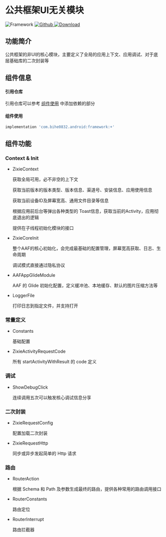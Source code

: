 # 公共框架UI无关模块

![Framework](https://img.shields.io/badge/AndroidAppFactory-Framework-brightgreen)
[ ![Github](https://img.shields.io/badge/Github-Framework-brightgreen?style=social) ](https://github.com/bihe0832/AndroidAppFactory/tree/master/Framework)
[ ![Download](https://api.bintray.com/packages/bihe0832/android/framework/images/download.svg) ](https://bintray.com/bihe0832/android/framework/_latestVersion)

## 功能简介

公共框架的非UI的核心模块，主要定义了全局的应用上下文、应用调试、对于底层基础库的二次封装等

## 组件信息

#### 引用仓库

引用仓库可以参考 [组件使用](./../start.md) 中添加依赖的部分

#### 组件使用

```groovy
implementation 'com.bihe0832.android:framework:+'
```
## 组件功能

### Context & Init

-  ZixieContext

    获取全局可用，必不非空的上下文

    获取当前版本的版本类型、版本信息、渠道号、安装信息、应用使用信息
    
    获取当前设备ID及屏幕宽高、通用文件目录等信息

    根据应用前后台等弹出各种类型的 Toast信息，获取当前的Activity，应用彻底退出的逻辑
    
    提供在子线程初始化模块的接口

- ZixieCoreInit

    整个AAF的核心初始化，会完成最基础的配置管理，屏幕宽高获取、日志、生命周期

    调试模式直接通过隐私协议

- AAFAppGlideModule

    AAF 的 Glide 初始化配置，定义缓冲池、本地缓存、默认的图片压缩方法等

- LoggerFile

    打印日志到指定文件，并支持打开

### 常量定义

- Constants

    基础配置

- ZixieActivityRequestCode

    所有 startActivityWithResult 的 code 定义

### 调试

- ShowDebugClick

    连续调用五次可以触发核心调试信息分享

### 二次封装

- ZixieRequestConfig

    配置加载二次封装

- ZixieRequestHttp

    同步或异步发起简单的 Http 请求

### 路由

- RouterAction

    根据 Schema 和 Path 及参数生成最终的路由，提供各种常用的路由调用接口

- RouterConstants

    路由定位

- RouterInterrupt

    路由拦截器